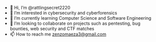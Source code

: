 - 👋 Hi, I’m @rattlingsecret2220
- 👀 I’m interested in cybersecurity and cyberforensics
- 🌱 I’m currently learning Computer Science and Software Engineering
- 💞️ I’m looking to collaborate on projects such as pentesting, bug bounties, web security and CTF matches
- 📫 How to reach me zenzomaeza3@gmail.com

<!---
rattlingsecret2220/rattlingsecret2220 is a ✨ special ✨ repository because its `README.md` (this file) appears on your GitHub profile.
You can click the Preview link to take a look at your changes.
--->
